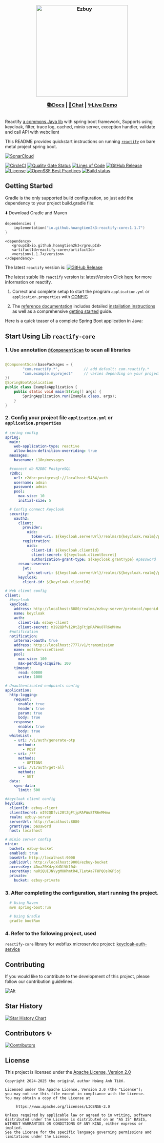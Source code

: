 <h3 align="center">
<img src="docs/images/reactify_banner.png" alt="Ezbuy" width="300" />

<a href="https://github.com/hoangtien2k3/reactify/blob/main/docs/en/README.md">📚Docs</a> |
<a href="https://github.com/hoangtien2k3/reactify/blob/main/docs/en/README.md">💬Chat</a> |
<a href="https://github.com/hoangtien2k3/keycloak-auth-service">✨Live Demo</a>
</h3>

##

Reactify [a commons Java lib]() with spring boot framework, Supports using keycloak, filter, trace log, cached, minio
server, exception handler, validate and call API with webclient

This README provides quickstart instructions on running [`reactify`]() on bare metal project spring boot.

[![SonarCloud](https://sonarcloud.io/images/project_badges/sonarcloud-white.svg)](https://sonarcloud.io/summary/new_code?id=hoangtien2k3_reactify)

[![CircleCI](https://circleci.com/gh/hoangtien2k3/reactify.svg?style=svg)](https://app.circleci.com/pipelines/github/hoangtien2k3/reactify)
[![Quality Gate Status](https://sonarcloud.io/api/project_badges/measure?project=hoangtien2k3_reactify&metric=alert_status)](https://sonarcloud.io/summary/new_code?id=hoangtien2k3_reactify)
[![Lines of Code](https://sonarcloud.io/api/project_badges/measure?project=hoangtien2k3_reactify&metric=ncloc)](https://sonarcloud.io/summary/overall?id=hoangtien2k3_reactify)
[![GitHub Release](https://img.shields.io/github/v/release/hoangtien2k3/reactify?label=latest%20release)](https://mvnrepository.com/artifact/io.github.hoangtien2k3/reactify)
[![License](https://img.shields.io/badge/license-Apache--2.0-green.svg)](https://www.apache.org/licenses/LICENSE-2.0.html)
[![OpenSSF Best Practices](https://www.bestpractices.dev/projects/9383/badge)](https://www.bestpractices.dev/projects/9383)
[![Build status](https://github.com/ponfee/commons-core/workflows/build-with-maven/badge.svg)](https://github.com/hoangtien2k3/reactify/actions)

## Getting Started

Gradle is the only supported build configuration, so just add the dependency to your project build.gradle file:

⬇️ Download Gradle and Maven

```kotlin
dependencies {
    implementation("io.github.hoangtien2k3:reactify-core:1.1.7")
}
```

```maven
<dependency>
   <groupId>io.github.hoangtien2k3</groupId>
   <artifactId>reactify-core</artifactId>
   <version>1.1.7</version>
</dependency>
```

The latest `reactify` version
is: [![GitHub Release](https://img.shields.io/github/v/release/hoangtien2k3/reactify?label=latest)](https://mvnrepository.com/artifact/io.github.hoangtien2k3/reactify)

The latest stable lib `reactify` version is: latestVersion
Click [here](https://central.sonatype.com/namespace/io.github.hoangtien2k3) for more information on reactify.

1. Correct and complete setup to start the program `application.yml` or `application.properties`
   with [CONFIG](src/main/resources/application.yml)

2. The [reference documentation]() includes detailed [installation instructions]() as well as a
   comprehensive [getting started]() guide.

Here is a quick teaser of a complete Spring Boot application in Java:

## Start Using Lib `reactify-core`

### 1. Use annotation [`@ComponentScan`]() to scan all libraries

```java

@ComponentScan(basePackages = {
        "com.reactify.*",           // add default: com.reactify.*
        "com.example.myproject"     // varies depending on your project
})
@SpringBootApplication
public class ExampleApplication {
    public static void main(String[] args) {
        SpringApplication.run(Example.class, args);
    }
}
```

### 2. Config your project file `application.yml` or `application.properties`

```yml
# spring config
spring:
  main:
    web-application-type: reactive
    allow-bean-definition-overriding: true
  messages:
    basename: i18n/messages

  #connect db R2DBC PostgreSQL
  r2dbc:
    url: r2dbc:postgresql://localhost:5434/auth
    username: admin
    password: admin
    pool:
      max-size: 10
      initial-size: 5

  # Config connect Keycloak
  security:
    oauth2:
      client:
        provider:
          oidc:
            token-uri: ${keycloak.serverUrl}/realms/${keycloak.realm}/protocol/openid-connect/token
        registration:
          oidc:
            client-id: ${keycloak.clientId}
            client-secret: ${keycloak.clientSecret}
            authorization-grant-type: ${keycloak.grantType} #password || #client_credentials
      resourceserver:
        jwt:
          jwk-set-uri: ${keycloak.serverUrl}/realms/${keycloak.realm}/protocol/openid-connect/certs
      keycloak:
        client-id: ${keycloak.clientId}

# Web client config
client:
  #keycloak
  keycloak:
    address: http://localhost:8080/realms/ezbuy-server/protocol/openid-connect
    name: keycloak
    auth:
      client-id: ezbuy-client
      client-secret: mI92QDfvi20tZgFtjpRAPWu8TR6eMHmw
  #notification
  notification:
    internal-oauth: true
    address: http://localhost:7777/v1/transmission
    name: notiServiceClient
    pool:
      max-size: 100
      max-pending-acquire: 100
    timeout:
      read: 60000
      write: 1000

# Unauthenticated endpoints config
application:
  http-logging:
    request:
      enable: true
      header: true
      param: true
      body: true
    response:
      enable: true
      body: true
  whiteList:
    - uri: /v1/auth/generate-otp
      methods:
        - POST
    - uri: /**
      methods:
        - OPTIONS
    - uri: /v1/auth/get-all
      methods:
        - GET
  data:
    sync-data:
      limit: 500

#keycloak client config
keycloak:
  clientId: ezbuy-client
  clientSecret: mI92QDfvi20tZgFtjpRAPWu8TR6eMHmw
  realm: ezbuy-server
  serverUrl: http://localhost:8080
  grantType: password
  host: localhost

# minio server config
minio:
  bucket: ezbuy-bucket
  enabled: true
  baseUrl: http://localhost:9000
  publicUrl: http://localhost:9000/ezbuy-bucket
  accessKey: 4DoaZ0KdzpXdDlVK104t
  secretKey: nuRiQUIJNVygMOHhmtR4LT1etAa7F8PQOsRGP5oj
  private:
    bucket: ezbuy-private
```

### 3. After completing the configuration, start running the project.

```yaml
  # Using Maven
  mvn spring-boot:run

  # Using Gradle
  gradle bootRun
```

### 4. Refer to the following project, used
`reactify-core` library for webflux microservice project: [keycloak-auth-service](https://github.com/hoangtien2k3/keycloak-auth-service)

## Contributing

If you would like to contribute to the development of this project, please follow our contribution guidelines.

![Alt](https://repobeats.axiom.co/api/embed/31a861bf21d352264c5c122808407abafb97b0ef.svg "Repobeats analytics image")

## Star History

<a href="https://star-history.com/#hoangtien2k3/fw-commons&Timeline">
 <picture>
   <source media="(prefers-color-scheme: dark)" srcset="https://api.star-history.com/svg?repos=hoangtien2k3/fw-commons&type=Timeline&theme=dark" />
   <source media="(prefers-color-scheme: light)" srcset="https://api.star-history.com/svg?repos=hoangtien2k3/fw-commons&type=Timeline" />
   <img alt="Star History Chart" src="https://api.star-history.com/svg?repos=hoangtien2k3/fw-commons&type=Timeline" />
 </picture>
</a>

## Contributors ✨

<a href="https://github.com/hoangtien2k3/reactify/graphs/contributors" target="_blank" rel="noopener noreferrer">
  <img src="https://contrib.rocks/image?repo=hoangtien2k3/reactify" alt="Contributors" />
</a>

## License

This project is licensed under the [Apache License, Version 2.0](https://www.apache.org/licenses/LICENSE-2.0)

```
Copyright 2024-2025 the original author Hoàng Anh Tiến.

Licensed under the Apache License, Version 2.0 (the "License");
you may not use this file except in compliance with the License.
You may obtain a copy of the License at

     https://www.apache.org/licenses/LICENSE-2.0

Unless required by applicable law or agreed to in writing, software
distributed under the License is distributed on an "AS IS" BASIS,
WITHOUT WARRANTIES OR CONDITIONS OF ANY KIND, either express or implied.
See the License for the specific language governing permissions and
limitations under the License.
```
